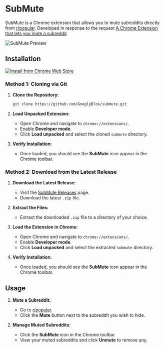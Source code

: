 # SubMute

SubMute is a Chrome extension that allows you to mute subreddits directly from [r/popular](https://www.reddit.com/r/popular/). Developed in response to the request [A Chrome Extension that lets you mute a subreddit](https://www.reddit.com/r/SomebodyMakeThis/comments/1fjiqqo/a_chrome_extension_that_lets_you_mute_a_subreddit/).

![SubMute Preview](preview.gif)

## Installation
[![Install from Chrome Web Store](https://developer.chrome.com/static/docs/webstore/branding/image/206x58-chrome-web-bcb82d15b2486.png)](https://chromewebstore.google.com/detail/submute/ipcibelokeebihhlpcjcpnggaafhgmdl)

### Method 1: Cloning via Git

1. **Clone the Repository:**
   ```bash
   git clone https://github.com/GooglyBlox/submute.git
   ```

2. **Load Unpacked Extension:**
   - Open Chrome and navigate to `chrome://extensions/`.
   - Enable **Developer mode**.
   - Click **Load unpacked** and select the cloned `submute` directory.

3. **Verify Installation:**
   - Once loaded, you should see the **SubMute** icon appear in the Chrome toolbar.

### Method 2: Download from the Latest Release

1. **Download the Latest Release:**
   - Visit the [SubMute Releases](https://github.com/GooglyBlox/submute/releases/latest) page.
   - Download the latest `.zip` file.

2. **Extract the Files:**
   - Extract the downloaded `.zip` file to a directory of your choice.

3. **Load the Extension in Chrome:**
   - Open Chrome and navigate to `chrome://extensions/`.
   - Enable **Developer mode**.
   - Click **Load unpacked** and select the extracted `submute` directory.

4. **Verify Installation:**
   - Once loaded, you should see the **SubMute** icon appear in the Chrome toolbar.


## Usage

1. **Mute a Subreddit:**
   - Go to [r/popular](https://www.reddit.com/r/popular/).
   - Click the **Mute** button next to the subreddit you wish to hide.

2. **Manage Muted Subreddits:**
   - Click the **SubMute** icon in the Chrome toolbar.
   - View your muted subreddits and click **Unmute** to remove any.
